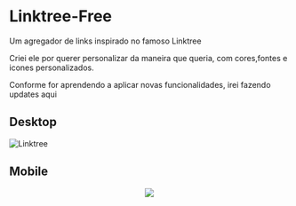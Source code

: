 # Linktree-Free
Um agregador de links inspirado no famoso Linktree

Criei ele por querer personalizar da maneira que queria, com cores,fontes e icones personalizados.

Conforme for aprendendo a aplicar novas funcionalidades, irei fazendo updates aqui

<h2>Desktop</h2>

![Linktree](https://user-images.githubusercontent.com/56374534/146286185-69fcda55-0391-421d-9592-25a6a65d7620.png)

<h2>Mobile</h2>

<p align="center">
  <img src="https://user-images.githubusercontent.com/56374534/146286440-d56b12f8-3521-4599-a26c-9f9586d1b4c0.png" />
</p>

